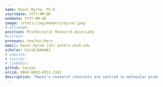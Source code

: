 ```yaml
---
name: Hazel Byrne, Ph.D.
startdate: YYYY-MM-DD
enddate: YYYY-MM-DD
image: /static/img/members/byrne.jpeg
# altimage:
position: Postdoctoral Research Associate
#current:
pronouns: she/her/hers
email: hazel.byrne (at) anthro.utah.edu
scholar: DjtwEzAAAAAJ
# website:
# twitter:
# linkedin:
github: hazyyb
orcid: 0000-0002-0351-3181
description: "Hazel's research interests are centred in molecular primatology and evolutionary genomics of Neotropical primates; using genetic/genomic data to probe their evolution and explore the origins and maintenance of diversity. Much of her research involves the use of molecular techniques to shed light on the evolution and speciation of Neotropical primates, some of which are strikingly understudied. This research often ties into addressing questions surrounding taxonomic classification, biogeographical history, historical demography, and adaptive evolution. Her most notable research subjects to date are the titi monkeys (subfamily Callicebinae), but she is also currently involved in projects on squirrel and capuchin monkeys. Hazel joined PEGL as a postdoc in December 2019 where she studies capuchin genomics with a focus on population demography and adaptive evolution."
---
```

